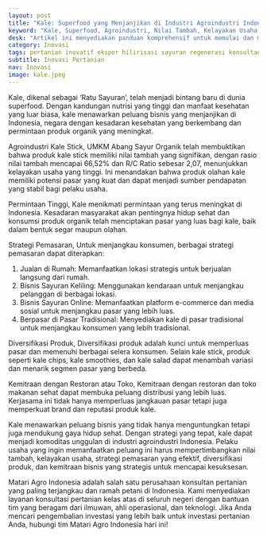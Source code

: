 ```yaml
---
layout: post
title: "Kale: Superfood yang Menjanjikan di Industri Agroindustri Indonesia"
keyword: "Kale, Superfood, Agroindustri, Nilai Tambah, Kelayakan Usaha, Pemasaran Sayuran, Diversifikasi Produk, Kemitraan Bisnis, Sayuran Organik, Bisnis Sayuran, matari agro Indonesia"
desk: "Artikel ini menyediakan panduan komprehensif untuk memulai dan mengembangkan bisnis kale di Indonesia, dengan fokus pada nilai tambah, kelayakan usaha, strategi pemasaran, diversifikasi produk, dan kemitraan bisnis"
category: Inovasi
tags: pertanian inovatif ekspor hilirisasi sayuran regenerasi konsultan
subtitle: Inovasi Pertanian
nav: Inovasi
image: kale.jpeg
---
```



Kale, dikenal sebagai ‘Ratu Sayuran’, telah menjadi bintang baru di dunia superfood. Dengan kandungan nutrisi yang tinggi dan manfaat kesehatan yang luar biasa, kale menawarkan peluang bisnis yang menjanjikan di Indonesia, negara dengan kesadaran kesehatan yang berkembang dan permintaan produk organik yang meningkat.

Agroindustri Kale Stick, UMKM Abang Sayur Organik telah membuktikan bahwa produk kale stick memiliki nilai tambah yang signifikan, dengan rasio nilai tambah mencapai 66,52% dan R/C Ratio sebesar 2,07, menunjukkan kelayakan usaha yang tinggi. Ini menandakan bahwa produk olahan kale memiliki potensi pasar yang kuat dan dapat menjadi sumber pendapatan yang stabil bagi pelaku usaha.

Permintaan Tinggi, Kale menikmati permintaan yang terus meningkat di Indonesia. Kesadaran masyarakat akan pentingnya hidup sehat dan konsumsi produk organik telah menciptakan pasar yang luas bagi kale, baik dalam bentuk segar maupun olahan.

Strategi Pemasaran, Untuk menjangkau konsumen, berbagai strategi pemasaran dapat diterapkan:

1. Jualan di Rumah: Memanfaatkan lokasi strategis untuk berjualan langsung dari rumah.
2. Bisnis Sayuran Keliling: Menggunakan kendaraan untuk menjangkau pelanggan di berbagai lokasi.
3. Bisnis Sayuran Online: Memanfaatkan platform e-commerce dan media sosial untuk menjangkau pasar yang lebih luas.
4. Berpasar di Pasar Tradisional: Menyediakan kale di pasar tradisional untuk menjangkau konsumen yang lebih tradisional.

Diversifikasi Produk, Diversifikasi produk adalah kunci untuk memperluas pasar dan memenuhi berbagai selera konsumen. Selain kale stick, produk seperti kale chips, kale smoothies, dan kale salad dapat menambah variasi dan menarik segmen pasar yang berbeda.

Kemitraan dengan Restoran atau Toko, Kemitraan dengan restoran dan toko makanan sehat dapat membuka peluang distribusi yang lebih luas. Kerjasama ini tidak hanya memperluas jangkauan pasar tetapi juga memperkuat brand dan reputasi produk kale.

Kale menawarkan peluang bisnis yang tidak hanya menguntungkan tetapi juga mendukung gaya hidup sehat. Dengan strategi yang tepat, kale dapat menjadi komoditas unggulan di industri agroindustri Indonesia. Pelaku usaha yang ingin memanfaatkan peluang ini harus mempertimbangkan nilai tambah, kelayakan usaha, strategi pemasaran yang efektif, diversifikasi produk, dan kemitraan bisnis yang strategis untuk mencapai kesuksesan.

Matari Agro Indonesia adalah salah satu perusahaan konsultan pertanian yang paling terjangkau dan ramah petani di Indonesia. Kami menyediakan layanan konsultasi pertanian kelas atas di seluruh negeri dengan bantuan tim yang beragam dari ilmuwan, ahli operasional, dan teknologi. Jika Anda mencari pengembalian investasi yang lebih baik untuk investasi pertanian Anda, hubungi tim Matari Agro Indonesia hari ini!
